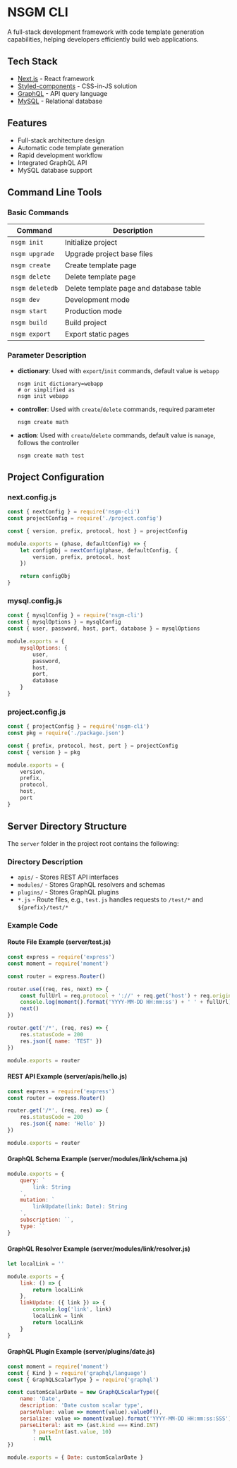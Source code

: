 # NSGM CLI

A full-stack development framework with code template generation capabilities, helping developers efficiently build web applications.

## Tech Stack

- [Next.js](https://github.com/vercel/next.js) - React framework
- [Styled-components](https://github.com/styled-components/styled-components) - CSS-in-JS solution
- [GraphQL](https://graphql.org/) - API query language
- [MySQL](https://www.mysql.com/) - Relational database

## Features

- Full-stack architecture design
- Automatic code template generation
- Rapid development workflow
- Integrated GraphQL API
- MySQL database support

## Command Line Tools

### Basic Commands

| Command | Description |
|------|------|
| `nsgm init` | Initialize project |
| `nsgm upgrade` | Upgrade project base files |
| `nsgm create` | Create template page |
| `nsgm delete` | Delete template page |
| `nsgm deletedb` | Delete template page and database table |
| `nsgm dev` | Development mode |
| `nsgm start` | Production mode |
| `nsgm build` | Build project |
| `nsgm export` | Export static pages |

### Parameter Description

- **dictionary**: Used with `export`/`init` commands, default value is `webapp`
  ```
  nsgm init dictionary=webapp
  # or simplified as
  nsgm init webapp
  ```

- **controller**: Used with `create`/`delete` commands, required parameter
  ```
  nsgm create math
  ```

- **action**: Used with `create`/`delete` commands, default value is `manage`, follows the controller
  ```
  nsgm create math test
  ```

## Project Configuration

### next.config.js

```javascript
const { nextConfig } = require('nsgm-cli')
const projectConfig = require('./project.config')

const { version, prefix, protocol, host } = projectConfig 

module.exports = (phase, defaultConfig) => {
    let configObj = nextConfig(phase, defaultConfig, { 
        version, prefix, protocol, host
    })

    return configObj
}
```

### mysql.config.js

```javascript
const { mysqlConfig } = require('nsgm-cli')
const { mysqlOptions } = mysqlConfig
const { user, password, host, port, database } = mysqlOptions

module.exports = {
    mysqlOptions: {
        user,
        password,
        host,
        port,
        database
    }
}
```

### project.config.js

```javascript
const { projectConfig } = require('nsgm-cli')
const pkg = require('./package.json')

const { prefix, protocol, host, port } = projectConfig
const { version } = pkg

module.exports = {
    version,
    prefix,
    protocol,
    host,
    port
}
```

## Server Directory Structure

The `server` folder in the project root contains the following:

### Directory Description

- `apis/` - Stores REST API interfaces
- `modules/` - Stores GraphQL resolvers and schemas
- `plugins/` - Stores GraphQL plugins
- `*.js` - Route files, e.g., `test.js` handles requests to `/test/*` and `${prefix}/test/*`

### Example Code

#### Route File Example (server/test.js)

```javascript
const express = require('express')
const moment = require('moment')

const router = express.Router()

router.use((req, res, next) => {
    const fullUrl = req.protocol + '://' + req.get('host') + req.originalUrl
    console.log(moment().format('YYYY-MM-DD HH:mm:ss') + ' ' + fullUrl)
    next()
})

router.get('/*', (req, res) => {
    res.statusCode = 200
    res.json({ name: 'TEST' })
})

module.exports = router
```

#### REST API Example (server/apis/hello.js)

```javascript
const express = require('express')
const router = express.Router()

router.get('/*', (req, res) => {
    res.statusCode = 200
    res.json({ name: 'Hello' })
})

module.exports = router
```

#### GraphQL Schema Example (server/modules/link/schema.js)

```javascript
module.exports = {
    query: `
        link: String
    `,
    mutation: `
        linkUpdate(link: Date): String
    `,
    subscription: ``,
    type: ``
} 
```

#### GraphQL Resolver Example (server/modules/link/resolver.js)

```javascript
let localLink = ''

module.exports = {
    link: () => {
        return localLink
    },
    linkUpdate: ({ link }) => {
        console.log('link', link)
        localLink = link
        return localLink
    }
}
```

#### GraphQL Plugin Example (server/plugins/date.js)

```javascript
const moment = require('moment')
const { Kind } = require('graphql/language')
const { GraphQLScalarType } = require('graphql')

const customScalarDate = new GraphQLScalarType({
    name: 'Date',
    description: 'Date custom scalar type',
    parseValue: value => moment(value).valueOf(),
    serialize: value => moment(value).format('YYYY-MM-DD HH:mm:ss:SSS'),
    parseLiteral: ast => (ast.kind === Kind.INT)
        ? parseInt(ast.value, 10)
        : null
})

module.exports = { Date: customScalarDate }
```